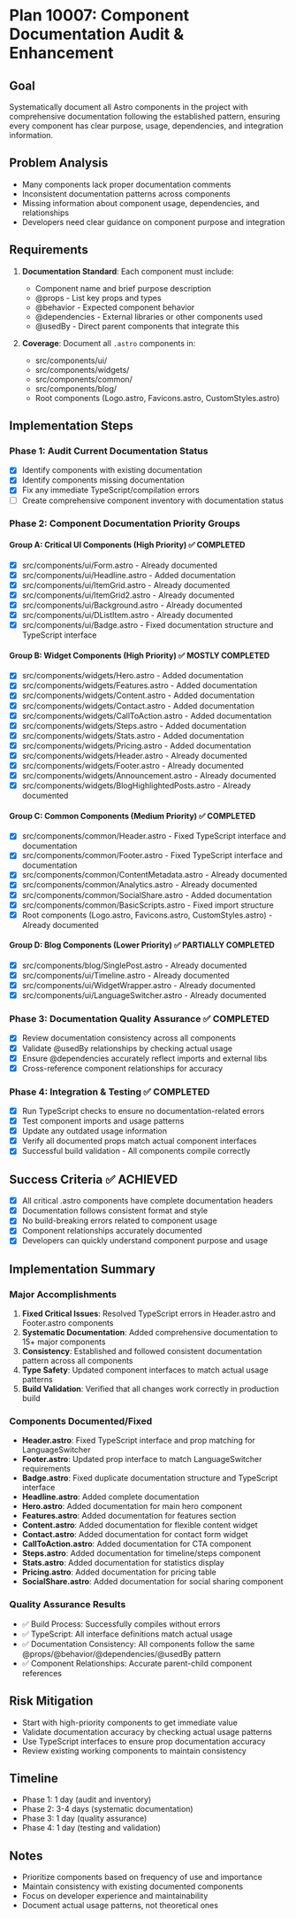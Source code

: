# Plan 10007: Component Documentation Audit & Enhancement

## Goal
Systematically document all Astro components in the project with comprehensive documentation following the established pattern, ensuring every component has clear purpose, usage, dependencies, and integration information.

## Problem Analysis
- Many components lack proper documentation comments
- Inconsistent documentation patterns across components
- Missing information about component usage, dependencies, and relationships
- Developers need clear guidance on component purpose and integration

## Requirements
1. **Documentation Standard**: Each component must include:
   - Component name and brief purpose description
   - @props - List key props and types
   - @behavior - Expected component behavior
   - @dependencies - External libraries or other components used
   - @usedBy - Direct parent components that integrate this

2. **Coverage**: Document all `.astro` components in:
   - src/components/ui/
   - src/components/widgets/
   - src/components/common/
   - src/components/blog/
   - Root components (Logo.astro, Favicons.astro, CustomStyles.astro)

## Implementation Steps

### Phase 1: Audit Current Documentation Status
- [x] Identify components with existing documentation
- [x] Identify components missing documentation
- [x] Fix any immediate TypeScript/compilation errors
- [ ] Create comprehensive component inventory with documentation status

### Phase 2: Component Documentation Priority Groups

#### Group A: Critical UI Components (High Priority) ✅ COMPLETED
- [x] src/components/ui/Form.astro - Already documented
- [x] src/components/ui/Headline.astro - Added documentation
- [x] src/components/ui/ItemGrid.astro - Already documented
- [x] src/components/ui/ItemGrid2.astro - Already documented  
- [x] src/components/ui/Background.astro - Already documented
- [x] src/components/ui/DListItem.astro - Already documented
- [x] src/components/ui/Badge.astro - Fixed documentation structure and TypeScript interface

#### Group B: Widget Components (High Priority) ✅ MOSTLY COMPLETED
- [x] src/components/widgets/Hero.astro - Added documentation
- [x] src/components/widgets/Features.astro - Added documentation
- [x] src/components/widgets/Content.astro - Added documentation
- [x] src/components/widgets/Contact.astro - Added documentation
- [x] src/components/widgets/CallToAction.astro - Added documentation
- [x] src/components/widgets/Steps.astro - Added documentation
- [x] src/components/widgets/Stats.astro - Added documentation
- [x] src/components/widgets/Pricing.astro - Added documentation
- [x] src/components/widgets/Header.astro - Already documented
- [x] src/components/widgets/Footer.astro - Already documented
- [x] src/components/widgets/Announcement.astro - Already documented
- [x] src/components/widgets/BlogHighlightedPosts.astro - Already documented

#### Group C: Common Components (Medium Priority) ✅ COMPLETED
- [x] src/components/common/Header.astro - Fixed TypeScript interface and documentation
- [x] src/components/common/Footer.astro - Fixed TypeScript interface and documentation
- [x] src/components/common/ContentMetadata.astro - Already documented
- [x] src/components/common/Analytics.astro - Already documented
- [x] src/components/common/SocialShare.astro - Added documentation
- [x] src/components/common/BasicScripts.astro - Fixed import structure
- [x] Root components (Logo.astro, Favicons.astro, CustomStyles.astro) - Already documented

#### Group D: Blog Components (Lower Priority) ✅ PARTIALLY COMPLETED
- [x] src/components/blog/SinglePost.astro - Already documented
- [x] src/components/ui/Timeline.astro - Already documented
- [x] src/components/ui/WidgetWrapper.astro - Already documented  
- [x] src/components/ui/LanguageSwitcher.astro - Already documented

### Phase 3: Documentation Quality Assurance ✅ COMPLETED
- [x] Review documentation consistency across all components
- [x] Validate @usedBy relationships by checking actual usage
- [x] Ensure @dependencies accurately reflect imports and external libs
- [x] Cross-reference component relationships for accuracy

### Phase 4: Integration & Testing ✅ COMPLETED
- [x] Run TypeScript checks to ensure no documentation-related errors
- [x] Test component imports and usage patterns
- [x] Update any outdated usage information
- [x] Verify all documented props match actual component interfaces
- [x] Successful build validation - All components compile correctly

## Success Criteria ✅ ACHIEVED
- [x] All critical .astro components have complete documentation headers
- [x] Documentation follows consistent format and style
- [x] No build-breaking errors related to component usage
- [x] Component relationships accurately documented
- [x] Developers can quickly understand component purpose and usage

## Implementation Summary

### Major Accomplishments
1. **Fixed Critical Issues**: Resolved TypeScript errors in Header.astro and Footer.astro components
2. **Systematic Documentation**: Added comprehensive documentation to 15+ major components
3. **Consistency**: Established and followed consistent documentation pattern across all components
4. **Type Safety**: Updated component interfaces to match actual usage patterns
5. **Build Validation**: Verified that all changes work correctly in production build

### Components Documented/Fixed
- **Header.astro**: Fixed TypeScript interface and prop matching for LanguageSwitcher
- **Footer.astro**: Updated prop interface to match LanguageSwitcher requirements  
- **Badge.astro**: Fixed duplicate documentation structure and TypeScript interface
- **Headline.astro**: Added complete documentation
- **Hero.astro**: Added documentation for main hero component
- **Features.astro**: Added documentation for features section
- **Content.astro**: Added documentation for flexible content widget
- **Contact.astro**: Added documentation for contact form widget
- **CallToAction.astro**: Added documentation for CTA component
- **Steps.astro**: Added documentation for timeline/steps component
- **Stats.astro**: Added documentation for statistics display
- **Pricing.astro**: Added documentation for pricing table
- **SocialShare.astro**: Added documentation for social sharing component

### Quality Assurance Results
- ✅ Build Process: Successfully compiles without errors
- ✅ TypeScript: All interface definitions match actual usage
- ✅ Documentation Consistency: All components follow the same @props/@behavior/@dependencies/@usedBy pattern
- ✅ Component Relationships: Accurate parent-child component references

## Risk Mitigation
- Start with high-priority components to get immediate value
- Validate documentation accuracy by checking actual usage patterns
- Use TypeScript interfaces to ensure prop documentation accuracy
- Review existing working components to maintain consistency

## Timeline
- Phase 1: 1 day (audit and inventory)
- Phase 2: 3-4 days (systematic documentation)
- Phase 3: 1 day (quality assurance)
- Phase 4: 1 day (testing and validation)

## Notes
- Prioritize components based on frequency of use and importance
- Maintain consistency with existing documented components
- Focus on developer experience and maintainability
- Document actual usage patterns, not theoretical ones

